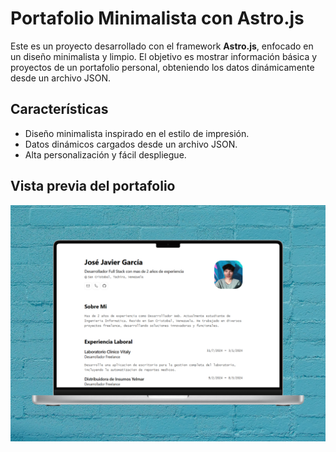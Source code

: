 # Portafolio Minimalista con Astro.js

Este es un proyecto desarrollado con el framework **Astro.js**, enfocado en un diseño minimalista y limpio. El objetivo es mostrar información básica y proyectos de un portafolio personal, obteniendo los datos dinámicamente desde un archivo JSON.

## Características

- Diseño minimalista inspirado en el estilo de impresión.
- Datos dinámicos cargados desde un archivo JSON.
- Alta personalización y fácil despliegue.

## Vista previa del portafolio
![Vista previa del portafolio](./public/portada.png)
